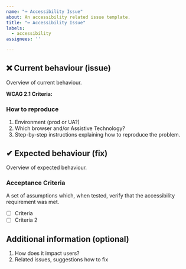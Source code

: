 ```yaml
---
name: "⌨ Accessibility Issue"
about: An accessibility related issue template.
title: "⌨ Accessibility Issue"
labels: 
  - accessibility
assignees: ''

---
```


## ❌ Current behaviour (issue)
Overview of current behaviour.

**WCAG 2.1 Criteria:**

### How to reproduce
1. Environment (prod or UA?)
2. Which browser and/or Assistive Technology?
3. Step-by-step instructions explaining how to reproduce the problem.

## ✔ Expected behaviour (fix)
Overview of expected behaviour.

### Acceptance Criteria
A set of assumptions which, when tested, verify that the accessibility requirement was met.
- [ ] Criteria
- [ ] Criteria 2

## Additional information (optional)
1. How does it impact users?
2. Related issues, suggestions how to fix
